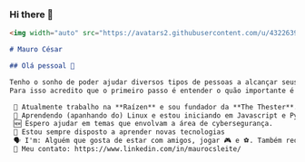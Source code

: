 ### Hi there 👋

<!--
**mauro-ces/mauro-ces** is a ✨ _special_ ✨ repository because its `README.md` (this file) appears on your GitHub profile.

Here are some ideas to get you started:

- 🔭 I’m currently working on ...
- 🌱 I’m currently learning ...
- 👯 I’m looking to collaborate on ...
- 🤔 I’m looking for help with ...
- 💬 Ask me about ...
- 📫 How to reach me: ...
- 😄 Pronouns: ...
- ⚡ Fun fact: ...
-->

```markdown
<img width="auto" src="https://avatars2.githubusercontent.com/u/43226395?s=460&u=77612dd3f9cb5ff7e84530c366162c17f968c61f&v=4">

# Mauro César

## Olá pessoal 👋

Tenho o sonho de poder ajudar diversos tipos de pessoas a alcançar seus objetivos com a ajuda da tecnologia.
Para isso acredito que o primeiro passo é entender o quão importante é respeitar a identidade de cada um.

 👔 Atualmente trabalho na **Raízen** e sou fundador da **The Thester**.
 🐧 Aprendendo (apanhando do) Linux e estou iniciando em Javascript e Python
 🆕 Espero ajudar em temas que envolvam a área de cybersegurança.
 🔴 Estou sempre disposto a aprender novas tecnologias
 🗣️ I'm: Alguém que gosta de estar com amigos, jogar 🎮 e ⚽. Também redescobri o prazer em estudar e atualmente estou focando em certificações.
 📮 Meu contato: https://www.linkedin.com/in/maurocsleite/

```
